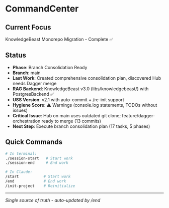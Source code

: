# CommandCenter

## Current Focus
KnowledgeBeast Monorepo Migration - Complete ✅

## Status
- **Phase**: Branch Consolidation Ready
- **Branch**: main
- **Last Work**: Created comprehensive consolidation plan, discovered Hub needs Dagger merge
- **RAG Backend**: KnowledgeBeast v3.0 (libs/knowledgebeast/) with PostgresBackend ✅
- **USS Version**: v2.1 with auto-commit + /re-init support
- **Hygiene Score**: ⚠️ Warnings (console.log statements, TODOs without issues)
- **Critical Issue**: Hub on main uses outdated git clone; feature/dagger-orchestration ready to merge (13 commits)
- **Next Step**: Execute branch consolidation plan (17 tasks, 5 phases)

## Quick Commands
```bash
# In terminal:
./session-start   # Start work
./session-end     # End work

# In Claude:
/start           # Start work
/end             # End work
/init-project    # Reinitialize
```

---
*Single source of truth - auto-updated by /end*
